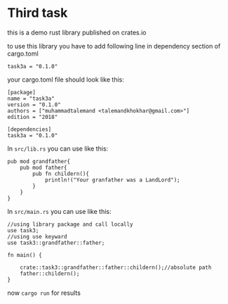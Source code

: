 # Third task
this is a demo rust library published on crates.io

to use this library you have to add following line in dependency section of cargo.toml

`task3a = "0.1.0"`

your cargo.toml file should look like this:
```
[package]
name = "task3a"
version = "0.1.0"
authors = ["muhammadtalemand <talemandkhokhar@gmail.com>"]
edition = "2018"

[dependencies]
task3a = "0.1.0"
```
In `src/lib.rs` you can use like this:

```
pub mod grandfather{
    pub mod father{
        pub fn childern(){
            println!("Your granfather was a LandLord");
        }
    }
}
```

In `src/main.rs` you can use like this:

```
//using library package and call locally
use task3;
//using use keyward
use task3::grandfather::father;

fn main() {
    
    crate::task3::grandfather::father::childern();//absolute path
    father::childern();
}
```

now `cargo run` for results
